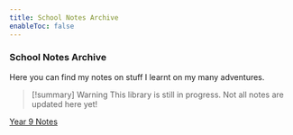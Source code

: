 ```yaml
---
title: School Notes Archive
enableToc: false
---
```

### School Notes Archive
Here you can find my notes on stuff I learnt on my many adventures.

> [!summary] Warning
> This library is still in progress. Not all notes are updated here yet!

[Year 9 Notes](notes/year9/year9notes)
